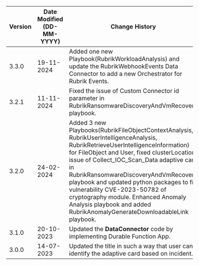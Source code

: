 | **Version** | **Date Modified (DD-MM-YYYY)** | **Change History**                          |
|-------------|--------------------------------|---------------------------------------------|
| 3.3.0       | 19-11-2024                     | Added one new Playbook(RubrikWorkloadAnalysis) and update the RubrikWebhookEvents Data Connector to add a new Orchestrator for Rubrik Events.
| 3.2.1       | 11-11-2024                     | Fixed the issue of Custom Connector id parameter in RubrikRansomwareDiscoveryAndVmRecovery playbook. |
| 3.2.0       | 24-02-2024                     | Added 3 new Playbooks(RubrikFileObjectContextAnalysis, RubrikUserIntelligenceAnalysis, RubrikRetrieveUserIntelligenceInformation) for FileObject and User, fixed clusterLocation issue of Collect_IOC_Scan_Data adaptive card in RubrikRansomwareDiscoveryAndVmRecovery playbook and updated python packages to fix vulnerability CVE-2023-50782 of cryptography module. Enhanced Anomaly Analysis playbook and added RubrikAnomalyGenerateDownloadableLink playbook. |
| 3.1.0       | 20-10-2023                     | Updated the **DataConnector** code by implementing Durable Function App. |
| 3.0.0       | 14-07-2023                     | Updated the title in such a way that user can identify the adaptive card based on incident. |